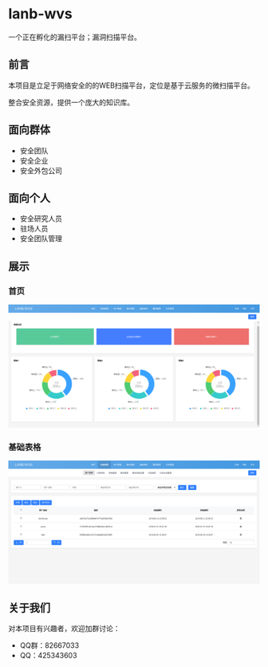 # lanb-wvs

一个正在孵化的漏扫平台；漏洞扫描平台。

## 前言
本项目是立足于网络安全的的WEB扫描平台，定位是基于云服务的微扫描平台。

整合安全资源，提供一个庞大的知识库。

## 面向群体
- 安全团队
- 安全企业
- 安全外包公司

## 面向个人
- 安全研究人员
- 驻场人员
- 安全团队管理

## 展示

### 首页
![首页](./IMG/dashboard.png)

### 基础表格
![基础表格](./IMG/table.png)

## 关于我们
对本项目有兴趣者，欢迎加群讨论：

* QQ群：82667033 
* QQ：425343603

